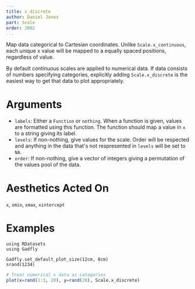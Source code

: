 ```yaml
---
title: x_discrete
author: Daniel Jones
part: Scale
order: 2002
...
```


Map data categorical to Cartesian coordinates. Unlike `Scale.x_continuous`, each
unique x value will be mapped to a equally spaced positions, regardless of
value.

By default continuous scales are applied to numerical data. If data consists of
numbers specifying categories, explicitly adding `Scale.x_discrete` is the
easiest way to get that data to plot appropriately.

# Arguments

  * `labels`: Either a `Function` or `nothing`. When a
    function is given, values are formatted using this function. The function
    should map a value in `x` to a string giving its label.
  * `levels`: If non-nothing, give values for the scale. Order will be respected
    and anything in the data that's not respresented in `levels` will be set to
    `NA`.
  * `order`: If non-nothing, give a vector of integers giving a permutation of
    the values pool of the data.


# Aesthetics Acted On

`x`, `xmin`, `xmax`, `xintercept`

# Examples

```{.julia hide="true" results="none"}
using RDatasets
using Gadfly

Gadfly.set_default_plot_size(12cm, 8cm)
srand(1234)
```

```julia
# Treat numerical x data as categories
plot(x=rand(1:3, 20), y=rand(20), Scale.x_discrete)
```
